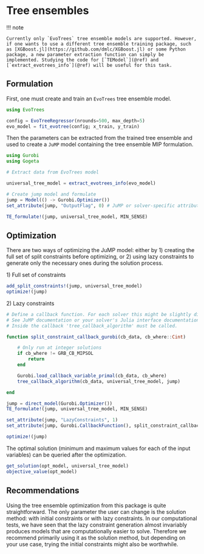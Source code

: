 # Tree ensembles

!!! note

    Currently only `EvoTrees` tree ensemble models are supported. However, if one wants to use a different tree ensemble training package, such as [XGBoost.jl](https://github.com/dmlc/XGBoost.jl) or some Python package, a new parameter extraction function can simply be implemented. Studying the code for [`TEModel`](@ref) and [`extract_evotrees_info`](@ref) will be useful for this task.

## Formulation

First, one must create and train an `EvoTrees` tree ensemble model.

```julia
using EvoTrees

config = EvoTreeRegressor(nrounds=500, max_depth=5)
evo_model = fit_evotree(config; x_train, y_train)
```

Then the parameters can be extracted from the trained tree ensemble and used to create a `JuMP` model containing the tree ensemble MIP formulation.

```julia
using Gurobi
using Gogeta

# Extract data from EvoTrees model

universal_tree_model = extract_evotrees_info(evo_model)

# Create jump model and formulate
jump = Model(() -> Gurobi.Optimizer())
set_attribute(jump, "OutputFlag", 0) # JuMP or solver-specific attributes can be changed

TE_formulate!(jump, universal_tree_model, MIN_SENSE)
```

## Optimization

There are two ways of optimizing the JuMP model: either by 1) creating the full set of split constraints before optimizing, or 2) using lazy constraints to generate only the necessary ones during the solution process.

1\) Full set of constraints

```julia
add_split_constraints!(jump, universal_tree_model)
optimize!(jump)
```

2\) Lazy constraints

```julia
# Define a callback function. For each solver this might be slightly different.
# See JuMP documentation or your solver's Julia interface documentation.
# Inside the callback 'tree_callback_algorithm' must be called.

function split_constraint_callback_gurobi(cb_data, cb_where::Cint)

    # Only run at integer solutions
    if cb_where != GRB_CB_MIPSOL
        return
    end

    Gurobi.load_callback_variable_primal(cb_data, cb_where)
    tree_callback_algorithm(cb_data, universal_tree_model, jump)

end

jump = direct_model(Gurobi.Optimizer())
TE_formulate!(jump, universal_tree_model, MIN_SENSE)

set_attribute(jump, "LazyConstraints", 1)
set_attribute(jump, Gurobi.CallbackFunction(), split_constraint_callback_gurobi)

optimize!(jump)
```

The optimal solution (minimum and maximum values for each of the input variables) can be queried after the optimization.

```julia
get_solution(opt_model, universal_tree_model)
objective_value(opt_model)
```

## Recommendations

Using the tree ensemble optimization from this package is quite straightforward. The only parameter the user can change is the solution method: with initial constraints or with lazy constraints.
In our computational tests, we have seen that the lazy constraint generation almost invariably produces models that are computationally easier to solve. 
Therefore we recommend primarily using it as the solution method, but depending on your use case, trying the initial constraints might also be worthwhile.